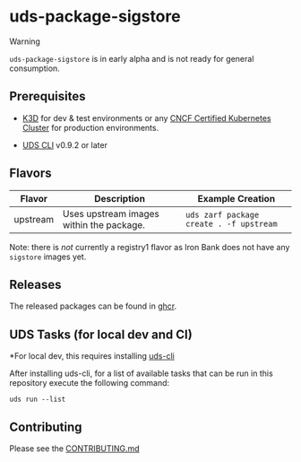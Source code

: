 # uds-package-sigstore

> [!WARNING]  
> `uds-package-sigstore` is in early alpha and is not ready for general consumption.

## Prerequisites

- [K3D](https://k3d.io/) for dev & test environments or any [CNCF Certified Kubernetes Cluster](https://www.cncf.io/training/certification/software-conformance/#logos) for production environments.

- [UDS CLI](https://github.com/defenseunicorns/uds-cli?tab=readme-ov-file#install) v0.9.2 or later

## Flavors

| Flavor | Description | Example Creation |
| ------ | ----------- | ---------------- |
| upstream | Uses upstream images within the package. | `uds zarf package create . -f upstream` |

Note: there is _not_ currently a registry1 flavor as Iron Bank does not have any `sigstore` images yet.

## Releases

The released packages can be found in [ghcr](https://github.com/defenseunicorns/uds-package-sigstore/pkgs/container/packages%2Fuds%sigstore).

## UDS Tasks (for local dev and CI)

*For local dev, this requires installing [uds-cli](https://github.com/defenseunicorns/uds-cli?tab=readme-ov-file#install)

After installing uds-cli, for a list of available tasks that can be run in this repository execute the following command:

`uds run --list`

## Contributing

Please see the [CONTRIBUTING.md](./CONTRIBUTING.md)
